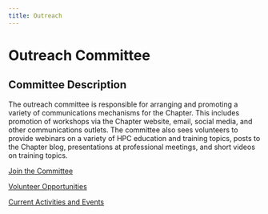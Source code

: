 ```yaml
---
title: Outreach
---
```

# Outreach Committee

## Committee Description

The outreach committee is responsible for arranging and promoting a variety of communications mechanisms for the Chapter. This includes promotion of workshops via the Chapter website, email, social media, and other communications outlets. The committee also sees volunteers to provide webinars on a variety of HPC education and training topics, posts to the Chapter blog, presentations at professional meetings, and short videos on training topics.


[Join the Committee](../contact/index.md)

[Volunteer Opportunities](activity/index.md)

[Current Activities and Events](events/index.md)

